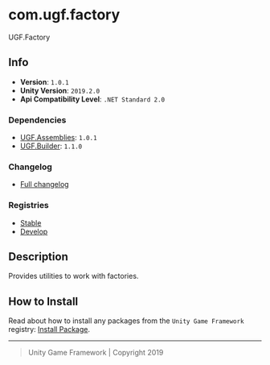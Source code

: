 # com.ugf.factory

UGF.Factory

## Info

- **Version**: `1.0.1`
- **Unity Version**: `2019.2.0`
- **Api Compatibility Level**: `.NET Standard 2.0`

### Dependencies

- [UGF.Assemblies][5]: `1.0.1`
- [UGF.Builder][6]: `1.1.0`

### Changelog

- [Full changelog][1]

### Registries

- [Stable][2]
- [Develop][3]

## Description

Provides utilities to work with factories.

## How to Install

Read about how to install any packages from the `Unity Game Framework` registry: [Install Package][4].

---
> Unity Game Framework | Copyright 2019

[1]: changelog.md
[2]: https://bintray.com/unity-game-framework/stable/com.ugf.factory
[3]: https://bintray.com/unity-game-framework/dev/com.ugf.factory
[4]: https://github.com/unity-game-framework/ugf-documentation/wiki/Install-Package
[5]: https://github.com/unity-game-framework/ugf-assemblies
[6]: https://github.com/unity-game-framework/ugf-builder
